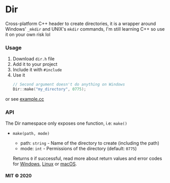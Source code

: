 # Dir

Cross-platform C++ header to create directories, it is a wrapper around Windows' `_mkdir` and UNIX's `mkdir` commands, I'm still learning C++ so use it on your own risk lol

### Usage

1. Download `dir.h` file
2. Add it to your project
3. Include it with `#include`
4. Use it
    ```c++
    // Second argument doesn't do anything on Windows
    Dir::make("my_directory", 0775);
    ```

or see [example.cc](/example.cc)

### API

The Dir namespace only exposes one function, i.e: `make()`

- `make(path, mode)`
  - path: `string` - Name of the directory to create (including the path)
  - mode: `int` - Permissions of the directory (default: `0775`)
  
  Returns `0` if successful, read more about return values and error codes for [Windows](https://docs.microsoft.com/en-us/cpp/c-runtime-library/reference/mkdir-wmkdir?view=vs-2019), [Linux](https://linux.die.net/man/3/mkdir) or [macOS](https://developer.apple.com/library/archive/documentation/System/Conceptual/ManPages_iPhoneOS/man2/mkdir.2.html).

#### MIT &copy; 2020
